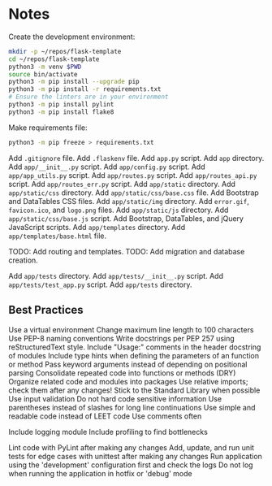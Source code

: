 # Notes

Create the development environment:

```bash
mkdir -p ~/repos/flask-template
cd ~/repos/flask-template
python3 -m venv $PWD
source bin/activate
python3 -m pip install --upgrade pip
python3 -m pip install -r requirements.txt
# Ensure the linters are in your environment
python3 -m pip install pylint
python3 -m pip install flake8
```

Make requirements file:

```bash
python3 -m pip freeze > requirements.txt
```

Add `.gitignore` file.
Add `.flaskenv` file.
Add `app.py` script.
Add `app` directory.
Add `app/__init__.py` script.
Add `app/config.py` script.
Add `app/app_utils.py` script.
Add `app/routes.py` script.
Add `app/routes_api.py` script.
Add `app/routes_err.py` script.
Add `app/static` directory.
Add `app/static/css` directory.
Add `app/static/css/base.css` file.
Add Bootstrap and DataTables CSS files.
Add `app/static/img` directory.
Add `error.gif`, `favicon.ico`, and `logo.png` files.
Add `app/static/js` directory.
Add `app/static/css/base.js` script.
Add Bootstrap, DataTables, and jQuery JavaScript scripts.
Add `app/templates` directory.
Add `app/templates/base.html` file.

TODO: Add routing and templates.
TODO: Add migration and database creation.

Add `app/tests` directory.
Add `app/tests/__init__.py` script.
Add `app/tests/test_app.py` script.
Add `app/tests` directory.

## Best Practices

Use a virtual environment
Change maximum line length to 100 characters
Use PEP-8 naming conventions
Write docstrings per PEP 257 using reStructuredText style.
Include "Usage:" comments in the header docstring of modules
Include type hints when defining the parameters of an function or method
Pass keyword arguments instead of depending on positional parsing
Consolidate repeated code into functions or methods (DRY)
Organize related code and modules into packages
Use relative imports; check them after any changes!
Stick to the Standard Library when possible
Use input validation
Do not hard code sensitive information
Use parentheses instead of slashes for long line continuations
Use simple and readable code instead of LEET code
Use comments often

Include logging module
Include profiling to find bottlenecks


Lint code with PyLint after making any changes
Add, update, and run unit tests for edge cases with unittest after making any changes
Run application using the 'development' configuration first and check the logs
Do not log when running the application in hotfix or 'debug' mode